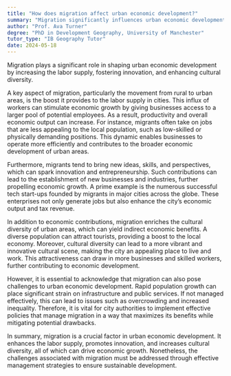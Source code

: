```yaml
---
title: "How does migration affect urban economic development?"
summary: "Migration significantly influences urban economic development by increasing labour supply, promoting innovation, and enhancing cultural diversity."
author: "Prof. Ava Turner"
degree: "PhD in Development Geography, University of Manchester"
tutor_type: "IB Geography Tutor"
date: 2024-05-18
---
```


Migration plays a significant role in shaping urban economic development by increasing the labor supply, fostering innovation, and enhancing cultural diversity.

A key aspect of migration, particularly the movement from rural to urban areas, is the boost it provides to the labor supply in cities. This influx of workers can stimulate economic growth by giving businesses access to a larger pool of potential employees. As a result, productivity and overall economic output can increase. For instance, migrants often take on jobs that are less appealing to the local population, such as low-skilled or physically demanding positions. This dynamic enables businesses to operate more efficiently and contributes to the broader economic development of urban areas.

Furthermore, migrants tend to bring new ideas, skills, and perspectives, which can spark innovation and entrepreneurship. Such contributions can lead to the establishment of new businesses and industries, further propelling economic growth. A prime example is the numerous successful tech start-ups founded by migrants in major cities across the globe. These enterprises not only generate jobs but also enhance the city’s economic output and tax revenue.

In addition to economic contributions, migration enriches the cultural diversity of urban areas, which can yield indirect economic benefits. A diverse population can attract tourists, providing a boost to the local economy. Moreover, cultural diversity can lead to a more vibrant and innovative cultural scene, making the city an appealing place to live and work. This attractiveness can draw in more businesses and skilled workers, further contributing to economic development.

However, it is essential to acknowledge that migration can also pose challenges to urban economic development. Rapid population growth can place significant strain on infrastructure and public services. If not managed effectively, this can lead to issues such as overcrowding and increased inequality. Therefore, it is vital for city authorities to implement effective policies that manage migration in a way that maximizes its benefits while mitigating potential drawbacks.

In summary, migration is a crucial factor in urban economic development. It enhances the labor supply, promotes innovation, and increases cultural diversity, all of which can drive economic growth. Nonetheless, the challenges associated with migration must be addressed through effective management strategies to ensure sustainable development.
    